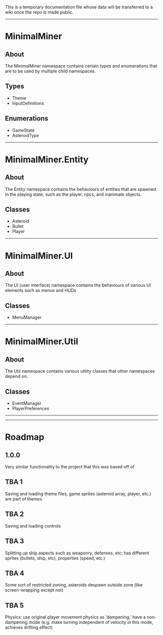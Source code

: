 This is a temporary documentation file whose data will be transferred to a wiki once the repo is made public.

------

# MinimalMiner

## About

The MinimalMiner namespace contains certain types and enumerations that are to be used by multiple child namespaces.

## Types

- Theme
- InputDefinitions

## Enumerations

- GameState
- AsteroidType

------

# MinimalMiner.Entity

## About

The Entity namespace contains the behaviours of entities that are spawned in the playing state, such as the player, npcs, and inanimate objects.

## Classes

- Asteroid
- Bullet
- Player

------

# MinimalMiner.UI

## About

The UI (user interface) namespace contains the behaviours of various UI elements such as menus and HUDs

## Classes

- MenuManager

------

# MinimalMiner.Util

## About

The Util namespace contains various utility classes that other namespaces depend on.

## Classes

- EventManager
- PlayerPreferences

------
------

# Roadmap

## 1.0.0

Very similar functionality to the project that this was based off of

## TBA 1

Saving and loading theme files, game sprites (asteroid array, player, etc.) are part of themes

## TBA 2

Saving and loading controls

## TBA 3

Splitting up ship aspects such as weaponry, defenses, etc; has different sprites (bullets, ship, etc), properties (speed, etc.)

## TBA 4

Some sort of restricted zoning, asteroids despawn outside zone (like screen-wrapping except not)

## TBA 5

Physics: use original player movement physics as 'dampening,' have a non-dampening mode (e.g. make turning independent of velocity in this mode, achieves drifting effect)
